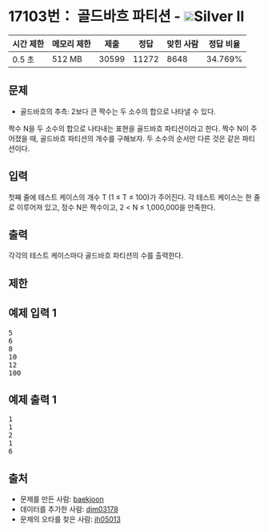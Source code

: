 # 17103번： 골드바흐 파티션 - <img src="https://static.solved.ac/tier_small/9.svg" style="height:20px" />Silver II


| 시간 제한 | 메모리 제한 | 제출 | 정답 | 맞힌 사람 | 정답 비율 |
| --- | --- | --- | --- | --- | --- |
| 0.5 초 | 512 MB | 30599 | 11272 | 8648 | 34.769% |


## 문제


- 골드바흐의 추측: 2보다 큰 짝수는 두 소수의 합으로 나타낼 수 있다.


짝수 N을 두 소수의 합으로 나타내는 표현을 골드바흐 파티션이라고 한다. 짝수 N이 주어졌을 때, 골드바흐 파티션의 개수를 구해보자. 두 소수의 순서만 다른 것은 같은 파티션이다.




## 입력


첫째 줄에 테스트 케이스의 개수 T (1 ≤ T ≤ 100)가 주어진다. 각 테스트 케이스는 한 줄로 이루어져 있고, 정수 N은 짝수이고, 2 < N ≤ 1,000,000을 만족한다.




## 출력


각각의 테스트 케이스마다 골드바흐 파티션의 수를 출력한다.




## 제한




## 예제 입력 1


<pre>5
6
8
10
12
100
</pre>


## 예제 출력 1


<pre>1
1
2
1
6
</pre>






## 출처


- 문제를 만든 사람: [baekjoon](/user/baekjoon)
- 데이터를 추가한 사람: [djm03178](/user/djm03178)
- 문제의 오타를 찾은 사람: [jh05013](/user/jh05013)




